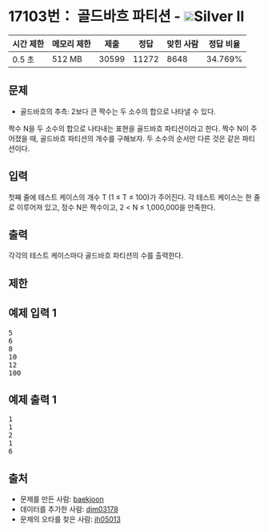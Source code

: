 # 17103번： 골드바흐 파티션 - <img src="https://static.solved.ac/tier_small/9.svg" style="height:20px" />Silver II


| 시간 제한 | 메모리 제한 | 제출 | 정답 | 맞힌 사람 | 정답 비율 |
| --- | --- | --- | --- | --- | --- |
| 0.5 초 | 512 MB | 30599 | 11272 | 8648 | 34.769% |


## 문제


- 골드바흐의 추측: 2보다 큰 짝수는 두 소수의 합으로 나타낼 수 있다.


짝수 N을 두 소수의 합으로 나타내는 표현을 골드바흐 파티션이라고 한다. 짝수 N이 주어졌을 때, 골드바흐 파티션의 개수를 구해보자. 두 소수의 순서만 다른 것은 같은 파티션이다.




## 입력


첫째 줄에 테스트 케이스의 개수 T (1 ≤ T ≤ 100)가 주어진다. 각 테스트 케이스는 한 줄로 이루어져 있고, 정수 N은 짝수이고, 2 < N ≤ 1,000,000을 만족한다.




## 출력


각각의 테스트 케이스마다 골드바흐 파티션의 수를 출력한다.




## 제한




## 예제 입력 1


<pre>5
6
8
10
12
100
</pre>


## 예제 출력 1


<pre>1
1
2
1
6
</pre>






## 출처


- 문제를 만든 사람: [baekjoon](/user/baekjoon)
- 데이터를 추가한 사람: [djm03178](/user/djm03178)
- 문제의 오타를 찾은 사람: [jh05013](/user/jh05013)




